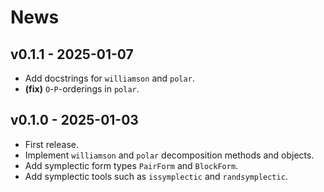# News

## v0.1.1 - 2025-01-07

- Add docstrings for `williamson` and `polar`.
- **(fix)** `O`-`P`-orderings in `polar`.

## v0.1.0 - 2025-01-03

- First release.
- Implement `williamson` and `polar` decomposition methods and objects.
- Add symplectic form types `PairForm` and `BlockForm`.
- Add symplectic tools such as `issymplectic` and `randsymplectic`.